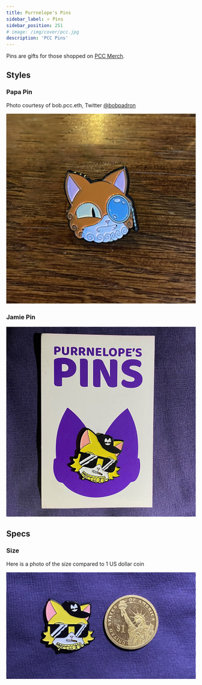 ```yaml
---
title: Purrnelope's Pins
sidebar_label: ⭐️ Pins
sidebar_position: 251
# image: /img/cover/pcc.jpg
description: 'PCC Pins'
---
```


Pins are gifts for those shopped on [PCC Merch](./index.md).

## Styles

### Papa Pin

Photo courtesy of bob.pcc.eth, Twitter [@bobpadron](https://twitter.com/bobpadron)

![Photo of Papa Pin](./assets/pins/pin-papa.jpg)

### Jamie Pin

![Photo of Jamie Pin](./assets/pins/pin-jamie.jpg)

## Specs

### Size

Here is a photo of the size compared to 1 US dollar coin

![Photo of PCC Pin and a coin](./assets/pins/pin-coin.jpg)
